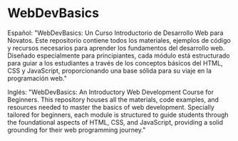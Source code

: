 # WebDevBasics
Español:
"WebDevBasics: Un Curso Introductorio de Desarrollo Web para Novatos. Este repositorio contiene todos los materiales, ejemplos de código y recursos necesarios para aprender los fundamentos del desarrollo web. Diseñado especialmente para principiantes, cada módulo está estructurado para guiar a los estudiantes a través de los conceptos básicos del HTML, CSS y JavaScript, proporcionando una base sólida para su viaje en la programación web."

Inglés:
"WebDevBasics: An Introductory Web Development Course for Beginners. This repository houses all the materials, code examples, and resources needed to master the basics of web development. Specially tailored for beginners, each module is structured to guide students through the foundational aspects of HTML, CSS, and JavaScript, providing a solid grounding for their web programming journey."
